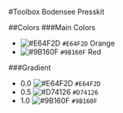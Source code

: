 #Toolbox Bodensee Presskit

##Colors
###Main Colors
- ![#E64F2D](https://placehold.it/15/E64F2D/000000?text=+) `#E64F2D` Orange
- ![#9B160F](https://placehold.it/15/9B160F/000000?text=+) `#9B160F` Red

###Gradient
- 0.0 ![#E64F2D](https://placehold.it/15/E64F2D/000000?text=+) `#E64F2D`
- 0.5 ![#D74126](https://placehold.it/15/D74126/000000?text=+) `#D74126 `
- 1.0 ![#9B160F](https://placehold.it/15/9B160F/000000?text=+) `#9B160F`
